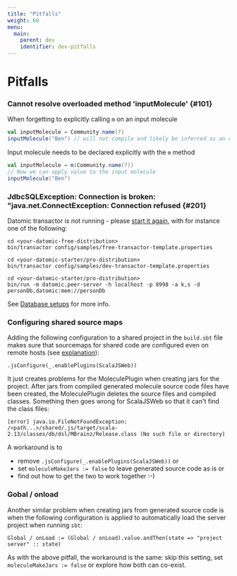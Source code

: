 ```yaml
---
title: "Pitfalls"
weight: 60
menu:
  main:
    parent: dev
    identifier: dev-pitfalls
---
```


# Pitfalls


### Cannot resolve overloaded method 'inputMolecule' {#101}
When forgetting to explicitly calling `m` on an input molecule
```scala
val inputMolecule = Community.name(?)
inputMolecule("Ben") // will not compile and likely be inferred as an error in your IDE
``` 

Input molecule needs to be declared explicitly with the `m` method
```scala
val inputMolecule = m(Community.name(?))
// Now we can apply value to the input molecule
inputMolecule("Ben")
``` 


### JdbcSQLException: Connection is broken: "java.net.ConnectException: Connection refused {#201}

Datomic transactor is not running - please [start it again](https://docs.datomic.com/on-prem/storage.html#start-transactor), with for instance one of the following:

    cd <your-datomic-free-distribution>
    bin/transactor config/samples/free-transactor-template.properties
    
    cd <your-datomic-starter/pro-distribution>
    bin/transactor config/samples/dev-transactor-template.properties
    
    cd <your-datomic-starter/pro-distribution>
    bin/run -m datomic.peer-server -h localhost -p 8998 -a k,s -d personDb,datomic:mem://personDb

See [Database setups](/setup/db-setups/) for more info.


### Configuring shared source maps

Adding the following configuration to a shared project in the `build.sbt` file makes sure that sourcemaps for shared code are configured even on remote hosts (see [explanation](https://github.com/vmunier/play-scalajs.g8/issues/112#issuecomment-815252252)):

    .jsConfigure(_.enablePlugins(ScalaJSWeb))

It just creates problems for the MoleculePlugin when creating jars for the project. 
After jars from compiled generated molecule source code files have been created, the MoleculePlugin deletes the source files and compiled classes. Something then goes wrong for ScalaJSWeb so that it can't find the class files:   

    [error] java.io.FileNotFoundException: /<path...>/shared/.js/target/scala-2.13/classes/db/dsl/MBrainz/Release.class (No such file or directory)

A workaround is to 

- remove `.jsConfigure(_.enablePlugins(ScalaJSWeb))` or
- set `moleculeMakeJars := false` to leave generated source code as is or
- find out how to get the two to work together :-)


### Gobal / onload

Another similar problem when creating jars from generated source code is when the following configuration is applied to automatically load the server project when running `sbt`:

    Global / onLoad := (Global / onLoad).value.andThen(state => "project server" :: state)

As with the above pitfall, the workaround is the same: skip this setting, set `moleculeMakeJars := false` or explore how both can co-exist. 